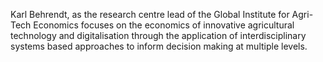 Karl Behrendt, as the research centre lead of the Global Institute for Agri-Tech Economics focuses on the economics of innovative agricultural technology and digitalisation through the application of interdisciplinary systems based approaches to inform decision making at multiple levels. 
